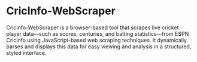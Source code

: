 # CricInfo-WebScraper
CricInfo-WebScraper is a browser-based tool that scrapes live cricket player data—such as scores, centuries, and batting statistics—from ESPN Cricinfo using JavaScript-based web scraping techniques. It dynamically parses and displays this data for easy viewing and analysis in a structured, styled interface.
